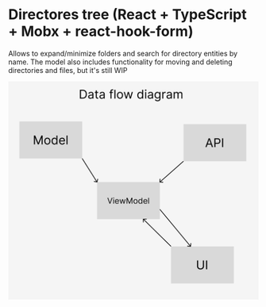 # Directores tree (React + TypeScript + Mobx + react-hook-form)

Allows to expand/minimize folders and search for directory entities by name.
The model also includes functionality for moving and deleting directories and files, but it's still WIP

![Data flow diagram](/public/data%20flow%20diagram.png)
